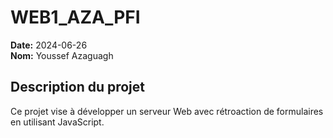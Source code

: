 # WEB1_AZA_PFI

**Date:** 2024-06-26  
**Nom:** Youssef Azaguagh

## Description du projet

Ce projet vise à développer un serveur Web avec rétroaction de formulaires en utilisant JavaScript.
